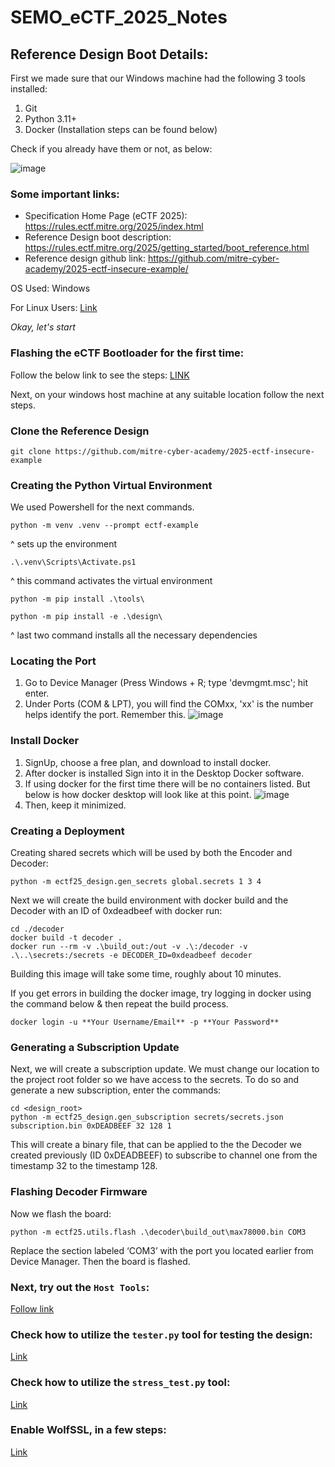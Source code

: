 # SEMO_eCTF_2025_Notes

## Reference Design Boot Details:

First we made sure that our Windows machine had the following 3 tools installed:

1. Git
2. Python 3.11+
3. Docker (Installation steps can be found below)

Check if you already have them or not, as below:

![image](https://github.com/user-attachments/assets/f50216fa-4eef-4aed-8a79-7d8c65598225)

### Some important links:

- Specification Home Page (eCTF 2025): https://rules.ectf.mitre.org/2025/index.html
- Reference Design boot description: https://rules.ectf.mitre.org/2025/getting_started/boot_reference.html
- Reference design github link: https://github.com/mitre-cyber-academy/2025-ectf-insecure-example/

OS Used: Windows

For Linux Users: [Link](https://github.com/SartJ/SEMO_eCTF_Notes/tree/updated-readme/LInux_Documentation)

_Okay, let's start_

### Flashing the eCTF Bootloader for the first time:

Follow the below link to see the steps:
[LINK](https://github.com/SartJ/SEMO_eCTF_Notes/tree/main/Reset_A_Board)

Next, on your windows host machine at any suitable location follow the next steps.

### Clone the Reference Design

```
git clone https://github.com/mitre-cyber-academy/2025-ectf-insecure-example
```

### Creating the Python Virtual Environment

We used Powershell for the next commands.

```
python -m venv .venv --prompt ectf-example
```

^ sets up the environment

```
.\.venv\Scripts\Activate.ps1
```

^ this command activates the virtual environment

```
python -m pip install .\tools\
```

```
python -m pip install -e .\design\
```

^ last two command installs all the necessary dependencies

### Locating the Port

1. Go to Device Manager (Press Windows + R; type 'devmgmt.msc'; hit enter.
2. Under Ports (COM & LPT), you will find the COMxx, 'xx' is the number helps identify the port. Remember this.
   ![image](https://github.com/user-attachments/assets/c2841ae8-78bd-450b-9d84-84d962eda18a)

### Install Docker

1. SignUp, choose a free plan, and download to install docker.
2. After docker is installed Sign into it in the Desktop Docker software.
3. If using docker for the first time there will be no containers listed. But below is how docker desktop will look like at this point.
   ![image](https://github.com/user-attachments/assets/b6c42c93-2955-4500-aecd-45f78dd8af7c)
4. Then, keep it minimized.

### Creating a Deployment

Creating shared secrets which will be used by both the Encoder and Decoder:

```
python -m ectf25_design.gen_secrets global.secrets 1 3 4
```

Next we will create the build environment with docker build and the Decoder with an ID of 0xdeadbeef with docker run:

```
cd ./decoder
docker build -t decoder .
docker run --rm -v .\build_out:/out -v .\:/decoder -v .\..\secrets:/secrets -e DECODER_ID=0xdeadbeef decoder
```

Building this image will take some time, roughly about 10 minutes.

If you get errors in building the docker image, try logging in docker using the command below & then repeat the build process.

```
docker login -u **Your Username/Email** -p **Your Password**
```

### Generating a Subscription Update

Next, we will create a subscription update. We must change our location to the project root folder so we have access to the secrets. To do so and generate a new subscription, enter the commands:

```
cd <design_root>
python -m ectf25_design.gen_subscription secrets/secrets.json subscription.bin 0xDEADBEEF 32 128 1
```

This will create a binary file, that can be applied to the the Decoder we created previously (ID 0xDEADBEEF) to subscribe to channel one from the timestamp 32 to the timestamp 128.

### Flashing Decoder Firmware

Now we flash the board:

```
python -m ectf25.utils.flash .\decoder\build_out\max78000.bin COM3
```

Replace the section labeled ‘COM3’ with the port you located earlier from Device Manager. Then the board is flashed.

### Next, try out the `Host Tools`:

[Follow link](https://github.com/mitre-cyber-academy/2025-ectf-insecure-example/?tab=readme-ov-file#host-tools-1)

### Check how to utilize the `tester.py` tool for testing the design:

[Link](https://github.com/SartJ/SEMO_eCTF_Notes/blob/main/Tester_Tool/README.md)

### Check how to utilize the `stress_test.py` tool:

[Link](https://github.com/SartJ/SEMO_eCTF_Notes/tree/main/Stress_Tester_Tool)

### Enable WolfSSL, in a few steps:

[Link](https://github.com/SartJ/SEMO_eCTF_Notes/tree/main/WolfSSL_Notes)
